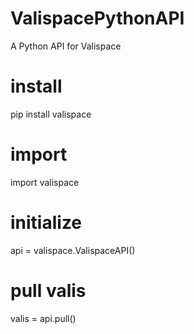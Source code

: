 # ValispacePythonAPI
A Python API for Valispace

# install
pip install valispace

# import
import valispace

# initialize
api = valispace.ValispaceAPI()

# pull valis
valis = api.pull()
